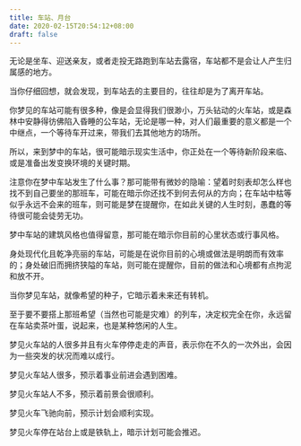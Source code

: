 ```yaml
---
title: 车站、月台
date: 2020-02-15T20:54:12+08:00
draft: false
---
```


无论是坐车、迎送亲友，或者走投无路跑到车站去露宿，车站都不是会让人产生归属感的地方。



当你仔细回想，就会发现，到车站去的主要目的，往往却是为了离开车站。





你梦见的车站可能有很多种，像是会显得我们很渺小，万头钻动的火车站，或是森林中安静得彷佛陷入昏睡的公车站，无论是哪一种，对人们最重要的意义都是一个中继点，一个等待车开过来，带我们去其他地方的场所。



所以，来到梦中的车站，很可能暗示现实生活中，你正处在一个等待新阶段来临、或是准备出发变换环境的关键时期。





注意你在梦中车站发生了什么事？那可能带有微妙的隐喻：望着时刻表却怎么样也找不到自己要坐的那班车，可能在暗示你还找不到何去何从的方向；在车站中枯等似乎永远不会来的班车，则可能是梦在提醒你，在如此关键的人生时刻，愚蠢的等待很可能会徒劳无功。





梦中车站的建筑风格也值得留意，那可能在暗示你目前的心里状态或行事风格。



身处现代化且乾净亮丽的车站，可能是在说你目前的心境或做法是明朗而有效率的；身处破旧而拥挤狭隘的车站，则可能在提醒你，目前的做法和心境都有点拘泥和放不开。





当你梦见车站，就像希望的种子，它暗示着未来还有转机。



至于要不要搭上那班希望（当然也可能是灾难）的列车，决定权完全在你，永远留在车站卖茶叶蛋，说起来，也是某种悠闲的人生。



梦见火车站的人很多并且有火车停停走走的声音，表示你在不久的一次外出，会因为一些突发的状况而难以成行。



梦见火车站人很多，预示着事业前进会遇到困难。



梦见火车站人不多，预示着前景会很顺利。



梦见火车飞驰向前，预示计划会顺利实现。



梦见火车停在站台上或是铁轨上，暗示计划可能会推迟。

